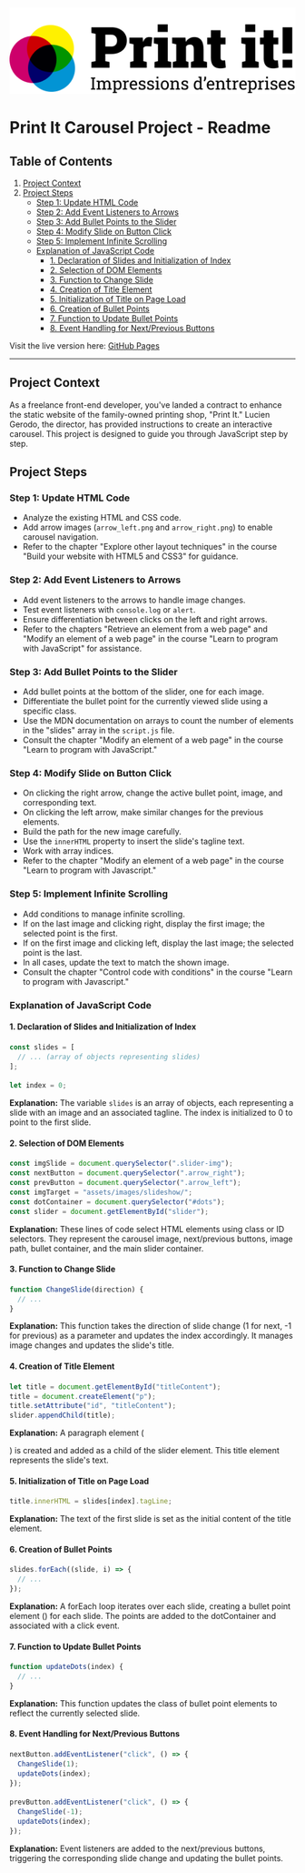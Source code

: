 <picture>
<source srcset="assets/images/logo.png">
 <img alt="Logo de print-it" src="assets/images/logo.png">
</picture>

# Print It Carousel Project - Readme

## Table of Contents

1. [Project Context](#project-context)
2. [Project Steps](#project-steps)
    - [Step 1: Update HTML Code](#step-1-update-html-code)
    - [Step 2: Add Event Listeners to Arrows](#step-2-add-event-listeners-to-arrows)
    - [Step 3: Add Bullet Points to the Slider](#step-3-add-bullet-points-to-the-slider)
    - [Step 4: Modify Slide on Button Click](#step-4-modify-slide-on-button-click)
    - [Step 5: Implement Infinite Scrolling](#step-5-implement-infinite-scrolling)
    - [Explanation of JavaScript Code](#explanation-of-javascript-code)
        - [1. Declaration of Slides and Initialization of Index](#1-declaration-of-slides-and-initialization-of-index)
        - [2. Selection of DOM Elements](#2-selection-of-dom-elements)
        - [3. Function to Change Slide](#3-function-to-change-slide)
        - [4. Creation of Title Element](#4-creation-of-title-element)
        - [5. Initialization of Title on Page Load](#5-initialization-of-title-on-page-load)
        - [6. Creation of Bullet Points](#6-creation-of-bullet-points)
        - [7. Function to Update Bullet Points](#7-function-to-update-bullet-points)
        - [8. Event Handling for Next/Previous Buttons](#8-event-handling-for-nextprevious-buttons)


Visit the live version here: [GitHub Pages](https://cedricrgt45.github.io/print-it.github.io/)

---

## Project Context

As a freelance front-end developer, you've landed a contract to enhance the static website of the family-owned printing shop, "Print It." Lucien Gerodo, the director, has provided instructions to create an interactive carousel. This project is designed to guide you through JavaScript step by step.

## Project Steps

### Step 1: Update HTML Code

- Analyze the existing HTML and CSS code.
- Add arrow images (`arrow_left.png` and `arrow_right.png`) to enable carousel navigation.
- Refer to the chapter "Explore other layout techniques" in the course "Build your website with HTML5 and CSS3" for guidance.

### Step 2: Add Event Listeners to Arrows

- Add event listeners to the arrows to handle image changes.
- Test event listeners with `console.log` or `alert`.
- Ensure differentiation between clicks on the left and right arrows.
- Refer to the chapters "Retrieve an element from a web page" and "Modify an element of a web page" in the course "Learn to program with JavaScript" for assistance.

### Step 3: Add Bullet Points to the Slider

- Add bullet points at the bottom of the slider, one for each image.
- Differentiate the bullet point for the currently viewed slide using a specific class.
- Use the MDN documentation on arrays to count the number of elements in the "slides" array in the `script.js` file.
- Consult the chapter "Modify an element of a web page" in the course "Learn to program with JavaScript."

### Step 4: Modify Slide on Button Click

- On clicking the right arrow, change the active bullet point, image, and corresponding text.
- On clicking the left arrow, make similar changes for the previous elements.
- Build the path for the new image carefully.
- Use the `innerHTML` property to insert the slide's tagline text.
- Work with array indices.
- Refer to the chapter "Modify an element of a web page" in the course "Learn to program with Javascript."

### Step 5: Implement Infinite Scrolling

- Add conditions to manage infinite scrolling.
- If on the last image and clicking right, display the first image; the selected point is the first.
- If on the first image and clicking left, display the last image; the selected point is the last.
- In all cases, update the text to match the shown image.
- Consult the chapter "Control code with conditions" in the course "Learn to program with Javascript."

### Explanation of JavaScript Code

#### 1. Declaration of Slides and Initialization of Index

```javascript
const slides = [
  // ... (array of objects representing slides)
];

let index = 0;
```

**Explanation:** The variable `slides` is an array of objects, each representing a slide with an image and an associated tagline. The index is initialized to 0 to point to the first slide.

#### 2. Selection of DOM Elements

```javascript
const imgSlide = document.querySelector(".slider-img");
const nextButton = document.querySelector(".arrow_right");
const prevButton = document.querySelector(".arrow_left");
const imgTarget = "assets/images/slideshow/";
const dotContainer = document.querySelector("#dots");
const slider = document.getElementById("slider");
```

**Explanation:** These lines of code select HTML elements using class or ID selectors. They represent the carousel image, next/previous buttons, image path, bullet container, and the main slider container.

#### 3. Function to Change Slide

```javascript
function ChangeSlide(direction) {
  // ...
}
```

**Explanation:** This function takes the direction of slide change (1 for next, -1 for previous) as a parameter and updates the index accordingly. It manages image changes and updates the slide's title.

#### 4. Creation of Title Element

```javascript
let title = document.getElementById("titleContent");
title = document.createElement("p");
title.setAttribute("id", "titleContent");
slider.appendChild(title);
```

**Explanation:** A paragraph element (<p>) is created and added as a child of the slider element. This title element represents the slide's text.

#### 5. Initialization of Title on Page Load

```javascript
title.innerHTML = slides[index].tagLine;
```

**Explanation:** The text of the first slide is set as the initial content of the title element.

#### 6. Creation of Bullet Points

```javascript
slides.forEach((slide, i) => {
  // ...
});
```

**Explanation:** A forEach loop iterates over each slide, creating a bullet point element (<span>) for each slide. The points are added to the dotContainer and associated with a click event.

#### 7. Function to Update Bullet Points

```javascript
function updateDots(index) {
  // ...
}
```

**Explanation:** This function updates the class of bullet point elements to reflect the currently selected slide.

#### 8. Event Handling for Next/Previous Buttons

```javascript
nextButton.addEventListener("click", () => {
  ChangeSlide(1);
  updateDots(index);
});

prevButton.addEventListener("click", () => {
  ChangeSlide(-1);
  updateDots(index);
});
```

**Explanation:** Event listeners are added to the next/previous buttons, triggering the corresponding slide change and updating the bullet points.
